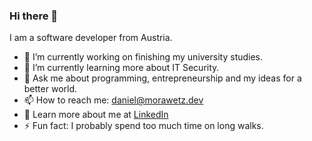 ### Hi there 👋

I am a software developer from Austria.

- 🔭 I’m currently working on finishing my university studies.
- 🌱 I’m currently learning more about IT Security.
- 💬 Ask me about programming, entrepreneurship and my ideas for a better world.
- 📫 How to reach me: daniel@morawetz.dev
- 📖 Learn more about me at [LinkedIn](https://www.linkedin.com/in/daniel-morawetz/)
- ⚡ Fun fact: I probably spend too much time on long walks.
